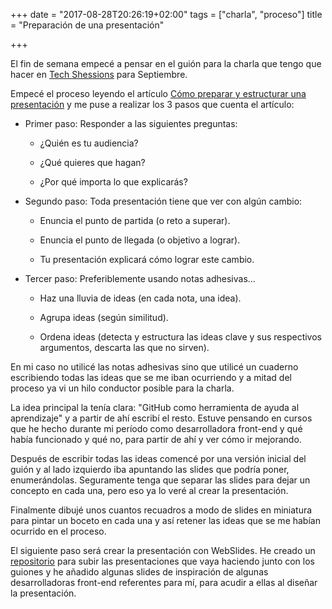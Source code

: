 +++
date = "2017-08-28T20:26:19+02:00"
tags = ["charla", "proceso"]
title = "Preparación de una presentación"

+++

El fin de semana empecé a pensar en el guión para la charla que tengo que hacer en [Tech Shessions](https://www.meetup.com/es-ES/Codemotion-Meetups/events/241111254/) para Septiembre.

Empecé el proceso leyendo el artículo [Cómo preparar y estructurar una presentación](http://presentastico.com/2011/01/17/cinco-horas-con-garr-iii-como-preparar-y-estructurar-una-presentacion/) y me puse a realizar los 3 pasos que cuenta el artículo:

* Primer paso: Responder a las siguientes preguntas:

    * ¿Quién es tu audiencia?

    * ¿Qué quieres que hagan?

    * ¿Por qué importa lo que explicarás?

* Segundo paso: Toda presentación tiene que ver con algún cambio:

    * Enuncia el punto de partida (o reto a superar).

    * Enuncia el punto de llegada (o objetivo a lograr).
    
    * Tu presentación explicará cómo lograr este cambio.

* Tercer paso: Preferiblemente usando notas adhesivas…

    * Haz una lluvia de ideas (en cada nota, una idea).

    * Agrupa ideas (según similitud).

    * Ordena ideas (detecta y estructura las ideas clave y sus respectivos argumentos, descarta las que no sirven).

En mi caso no utilicé las notas adhesivas sino que utilicé un cuaderno escribiendo todas las ideas que se me iban ocurriendo y a mitad del proceso ya vi un hilo conductor posible para la charla.

La idea principal la tenía clara: "GitHub como herramienta de ayuda al aprendizaje" y a partir de ahí escribí el resto. Estuve pensando en cursos que he hecho durante mi período como desarrolladora front-end y qué había funcionado y qué no, para partir de ahí y ver cómo ir mejorando.

Después de escribir todas las ideas comencé por una versión inicial del guión y al lado izquierdo iba apuntando las slides que podría poner, enumerándolas. Seguramente tenga que separar las slides para dejar un concepto en cada una, pero eso ya lo veré al crear la presentación.

Finalmente dibujé unos cuantos recuadros a modo de slides en miniatura para pintar un boceto en cada una y así retener las ideas que se me habían ocurrido en el proceso.

El siguiente paso será crear la presentación con WebSlides. He creado un [repositorio](https://github.com/cristinafsanz/slides) para subir las presentaciones que vaya haciendo junto con los guiones y he añadido algunas slides de inspiración de algunas desarrolladoras front-end referentes para mí, para acudir a ellas al diseñar la presentación.

